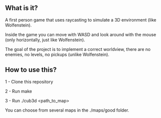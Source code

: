 ## What is it?
A first person game that uses raycasting to simulate a 3D environment (like Wolfenstein).

Inside the game you can move with WASD and look around with the mouse (only horizontally, just like Wolfenstein).

The goal of the project is to implement a correct worldview, there are no enemies, no levels, no pickups (unlike Wolfenstein).

## How to use this?
1 - Clone this repository

2 - Run make

3 - Run ./cub3d <path_to_map>

You can choose from several maps in the ./maps/good folder.
